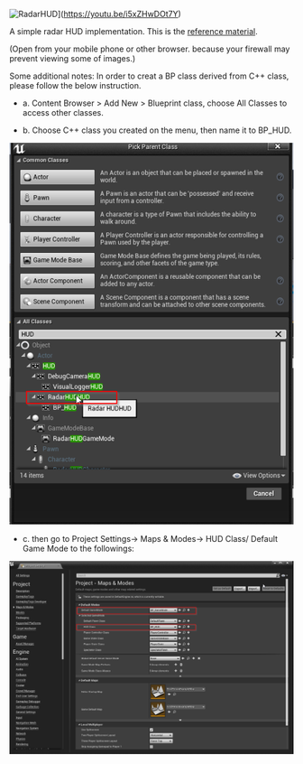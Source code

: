 ![RadarHUD](https://img.youtube.com/vi/i5xZHwDOt7Y/hqdefault.jpg)](https://youtu.be/i5xZHwDOt7Y) 

A simple radar HUD implementation. This is the [reference material](https://orfeasel.com/cpp-radar/).

(Open from your mobile phone or other browser. because your firewall may prevent viewing some of images.)

Some additional notes: In order to creat a BP class derived from C++ class, please follow the below instruction.

- a. Content Browser > Add New > Blueprint class, choose All Classes to access other classes. 

- b. Choose C++ class you created on the menu, then name it to BP_HUD.

![BP_HUD](https://github.com/SeokLeeUS/RadarHUD/raw/master/_image/BP_HUD_Class.png)

- c. then go to Project Settings-> Maps & Modes-> HUD Class/ Default Game Mode to the followings:

![Project Settings](https://github.com/SeokLeeUS/RadarHUD/raw/master/_image/Project_Settings.png)




